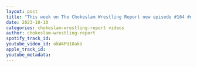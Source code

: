 ```yaml
---
layout: post
title: "This week on The Chokeslam Wrestling Report new episode #164 #nxt #aew #wrestlingpodcast"
date: 2023-10-10
categories: chokeslam-wrestling-report videos
author: chokeslam-wrestling-report
spotify_track_id: 
youtube_video_id: okW4PU1OakU
apple_track_id: 
youtube_metadata: 
---
```

